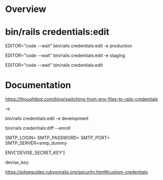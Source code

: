 


# Overview

# bin/rails credentials:edit


EDITOR="code --wait" bin/rails credentials:edit -e production

EDITOR="code --wait" bin/rails credentials:edit -e staging

EDITOR="code --wait" bin/rails credentials:edit 


# Documentation

https://thoughtbot.com/blog/switching-from-env-files-to-rails-credentials




-e 

bin/rails credentials:edit -e development

bin/rails credentials:diff --enroll

SMTP_LOGIN=
SMTP_PASSWORD=
SMTP_PORT=
SMTP_SERVER=smtp_dummy


ENV['DEVISE_SECRET_KEY']

devise_key: 

https://edgeguides.rubyonrails.org/security.html#custom-credentials
